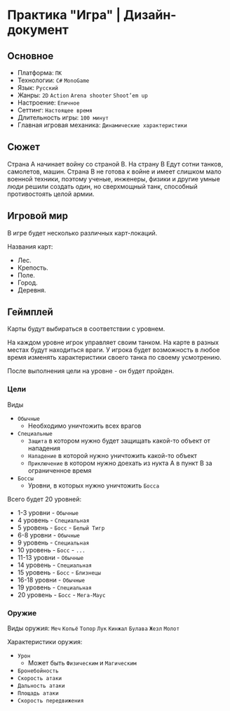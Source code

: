 # Практика "Игра" | Дизайн-документ
## Основное
- Платформа: `ПК`
- Технологии: `C#` `MonoGame`
- Язык: `Русский`
- Жанры: `2D` `Action` `Arena shooter` `Shoot’em up`
- Настроение: `Епичное`
- Сеттинг: `Настоящее время`
- Длительность игры: `100 минут`
- Главная игровая механика: `Динамические характеристики`

## Сюжет
Страна A начинает войну со страной B. На страну B Едут сотни танков, самолетов, машин. Страна B не готова к войне и имеет слишком мало военной техники, поэтому ученые, инженеры, физики и другие умные люди решили создать один, но сверхмощный танк, способный противостоять целой армии.

## Игровой мир
В игре будет несколько различных карт-локаций.

Названия карт:
- Лес.
- Крепость.
- Поле.
- Город.
- Деревня.

## Геймплей
Карты будут выбираться в соответствии с уровнем.

На каждом уровне игрок управляет своим танком. На карте в разных местах будут находиться враги. У игрока будет возможность в любое время изменять характеристики своего танка по своему усмотрению.

После выполнения цели на уровне - он будет пройден.

### Цели
Виды
- `Обычные`
  - Необходимо уничтожить всех врагов
- `Специальные`
  - `Защита` в котором нужно будет защищать какой-то объект от нападения
  - `Нападение` в которой нужно уничтожить какой-то объект
  - `Приключение` в котором нужно доехать из нукта A в пункт B за ограниченное время
- `Боссы`
  - Уровни, в которых нужно уничтожить `Босса`

Всего будет 20 уровней:
- 1-3 уровни - `Обычные`
- 4 уровень - `Специальная`
- 5 уровень - `Босс` - `Белый Тигр`
- 6-8 уровни - `Обычные`
- 9 уровень - `Специальная`
- 10 уровень - `Босс` - `...`
- 11-13 уровни - `Обычные`
- 14 уровень - `Специальная`
- 15 уровень - `Босс` - `Близнецы`
- 16-18 уровни - `Обычные`
- 19 уровень - `Специальная`
- 20 уровень - `Босс` - `Мега-Маус`


### Оружие
Виды оружия: `Меч` `Копьё` `Топор` `Лук` `Кинжал` `Булава` `Жезл` `Молот`

Характеристики оружия:
- `Урон`
  - Может быть `Физическим` и `Магическим`
- `Бронебойность`
- `Скорость атаки`
- `Дальность атаки`
- `Площадь атаки`
- `Скорость передвижения`

